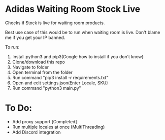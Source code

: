 # Adidas Waiting Room Stock Live
Checks if Stock is live for waiting room products.

Best use case of this would be to run when waiting room is live. Don't blame me if you get your IP banned.

To run:
  1. Install python3 and pip3(Google how to install if you don't know)
  2. Clone/download this repo
  3. Navigate to folder
  4. Open terminal from the folder
  5. Run command "pip3 install -r requirements.txt"
  6. Open and edit settings.json(Enter Locale, SKU)
  7. Run command "python3 main.py"
# To Do:
  - Add proxy support [Completed]
  - Run multiple locales at once (MultiThreading)
  - Add Discord integration 
